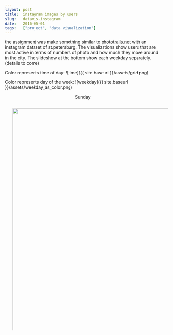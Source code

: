 ```yaml
---
layout: post
title:  instagram images by users
slug:   datavis-instagram
date:   2016-05-01 
tags: 	["project", "data visualization"]
---
```

<script src="http://code.jquery.com/jquery-2.2.1.min.js"></script>

<style type="text/css">
	#container{
		width:100%;
		height:720px;
		position:relative;
	}

	#container ul{
		width:100%;
		height:100%;
		list-style:none outside none;
		position:absolute;
		overflow:hidden;
		margin-left: 0px;
	}
	  
	#container li:first-child{
		display:list-item;
		position:absolute;
	}

	#container li{
		position:absolute;
		display:none;
		margin-left: 0px;
	}
	
	#container .prevButton{
		height:72px;
		width:68px;
		position:absolute;
		background:url('{{site.baseurl}}/assets/buttons.png') no-repeat;
		top:50%;
		margin-top:-36px;
		cursor:pointer;
		z-index:2000;
		background-position:left top;
		margin-left:0px;
		left:0
	}

	#container .prevButton:hover{background-position:left bottom;left:0;}

	#container .nextButton{
		height:72px;
		width:68px;
		position:absolute;
		background:url('{{site.baseurl}}/assets/buttons.png') no-repeat;
		top:50%;
		margin-top:-36px;
		cursor:pointer;
		z-index:2000;
		background-position:right top;
		right:0
	}

	#container .nextButton:hover{background-position:right bottom;right:0;}

</style>

the assignment was make something similar to [phototrails.net](http://phototrails.net) with an instagram dataset of st.petersburg. The visualizations show users that are most active in terms of numbers of photo and how much they move around in the city. The slideshow at the bottom show each weekday separately. (details to come)

Color represents time of day:
![time]({{ site.baseurl }}/assets/grid.png)

Color represents day of the week:
![weekday]({{ site.baseurl }}/assets/weekday_as_color.png)


<p>
<div id="weekday" align="center">Sunday</div>
</p>
<div id="container">
	<ul>
		<li><img src="{{site.baseurl}}/assets/1sunday.png" width="800px" height="800px" /></li>
		<li><img src="{{site.baseurl}}/assets/2monday.png" width="800px" height="800px" /></li>
		<li><img src="{{site.baseurl}}/assets/3tuesday.png" width="800px" height="800px" /></li>
		<li><img src="{{site.baseurl}}/assets/4wednesday.png" width="800px" height="800px" /></li>
		<li><img src="{{site.baseurl}}/assets/5thursday.png" width="800px" height="800px" /></li>
		<li><img src="{{site.baseurl}}/assets/6friday.png" width="800px" height="800px" /></li>
		<li><img src="{{site.baseurl}}/assets/7saturday.png" width="800px" height="800px" /></li>
	</ul>
	<span class="button prevButton"></span>
	<span class="button nextButton"></span>
</div>	

<script type="text/javascript">
window.onload = function(){
		var pages = $('#container li'), current=0;
		var currentPage,nextPage;

		$('#container .button').click(function(){
			currentPage= pages.eq(current);
			if($(this).hasClass('prevButton'))
			{

				if (current <= 0)
					current=pages.length-1;
				else
					current=current-1;
			}
			else
			{
				if (current >= pages.length-1)
					current=0;
				else
					current=current+1;
			}
			nextPage = pages.eq(current);	
			currentPage.hide();	
			nextPage.show();
			if(current % 7 === 0){document.getElementById("weekday").textContent="Sunday";}
			else if(current % 7 === 1){document.getElementById("weekday").textContent="Monday";}
			else if(current % 7 === 2){document.getElementById("weekday").textContent="Tuesday";}
			else if(current % 7 === 3){document.getElementById("weekday").textContent="Wednesday";}
			else if(current % 7 === 4){document.getElementById("weekday").textContent="Thursday";}
			else if(current % 7 === 5){document.getElementById("weekday").textContent="Friday";}
			else if(current % 7 === 6){document.getElementById("weekday").textContent="Saturday";}
					
		});
};
</script>
